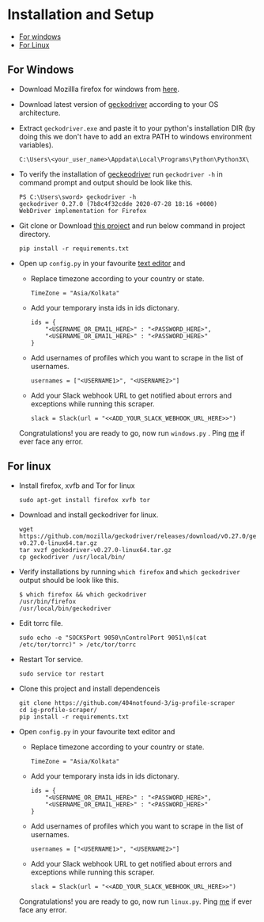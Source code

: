# Installation and Setup
* [For windows](##For-Windows)
* [For Linux](##For-Linux)

## For Windows

* Download Mozillla firefox for windows from [here]().

* Download latest version of [geckodriver](https://github.com/mozilla/geckodriver/releases) according to your OS architecture.

* Extract `geckodriver.exe` and paste it to your python's installation DIR (by doing this we don't have to add an extra PATH to windows environment variables).
    ```
    C:\Users\<your_user_name>\Appdata\Local\Programs\Python\Python3X\
    ```

* To verify the installation of [geckeodriver](https://github.com/mozilla/geckodriver/releases) run `geckodriver -h` in command prompt and output should be look like this.
    ```
    PS C:\Users\sword> geckodriver -h
    geckodriver 0.27.0 (7b8c4f32cdde 2020-07-28 18:16 +0000)
    WebDriver implementation for Firefox
    ```

* Git clone or Download [this project](https://github.com/404notfound-3/ig-profile-scraper) and run below command in project directory.
    ```
    pip install -r requirements.txt
    ```

* Open up `config.py` in your favourite [text editor](https://github.com/404notfound-3/rpad) and
    * Replace timezone according to your country or state.
        ```
        TimeZone = "Asia/Kolkata"
        ```
    * Add your temporary insta ids in ids dictonary.
        ```
        ids = {
            "<USERNAME_OR_EMAIL_HERE>" : "<PASSWORD_HERE>",
            "<USERNAME_OR_EMAIL_HERE>" : "<PASSWORD_HERE>"
        }
        ```
    * Add usernames of profiles which you want to scrape in the list of usernames.
        ```
        usernames = ["<USERNAME1>", "<USERNAME2>"]
        ```
    * Add your Slack webhook URL to get notified about errors and exceptions while running this scraper.
        ```
        slack = Slack(url = "<<ADD_YOUR_SLACK_WEBHOOK_URL_HERE>>")
        ```
    Congratulations! you are ready to go, now run `windows.py` .  Ping [me](https://facebook.com/404notfound.3) if ever face any error.

## For linux
* Install firefox, xvfb and Tor for linux
    ```
    sudo apt-get install firefox xvfb tor
    ```
* Download and install geckodriver for linux.
    ```
    wget https://github.com/mozilla/geckodriver/releases/download/v0.27.0/geckodriver-v0.27.0-linux64.tar.gz
    tar xvzf geckodriver-v0.27.0-linux64.tar.gz
    cp geckodriver /usr/local/bin/
    ```
* Verify installations by running `which firefox` and `which geckodriver` output should be look like this.
    ```
    $ which firefox && which geckodriver
    /usr/bin/firefox
    /usr/local/bin/geckodriver
    ```
* Edit torrc file.
    ```
    sudo echo -e "SOCKSPort 9050\nControlPort 9051\n$(cat /etc/tor/torrc)" > /etc/tor/torrc
    ```
* Restart Tor service.
    ```
    sudo service tor restart
    ```
* Clone this project and install dependenceis
    ```
    git clone https://github.com/404notfound-3/ig-profile-scraper
    cd ig-profile-scraper/
    pip install -r requirements.txt
    ```
* Open `config.py` in your favourite text editor and

    * Replace timezone according to your country or state.
        ```
        TimeZone = "Asia/Kolkata"
        ```
    * Add your temporary insta ids in ids dictonary.
        ```
        ids = {
            "<USERNAME_OR_EMAIL_HERE>" : "<PASSWORD_HERE>",
            "<USERNAME_OR_EMAIL_HERE>" : "<PASSWORD_HERE>"
        }
        ```
    * Add usernames of profiles which you want to scrape in the list of usernames.
        ```
        usernames = ["<USERNAME1>", "<USERNAME2>"]
        ```

    * Add your Slack webhook URL to get notified about errors and exceptions while running this scraper.
        ```
        slack = Slack(url = "<<ADD_YOUR_SLACK_WEBHOOK_URL_HERE>>")
        ```
    Congratulations! you are ready to go, now run `linux.py`. Ping [me](https://facebook.com/404notfound.3) if ever face any error.
